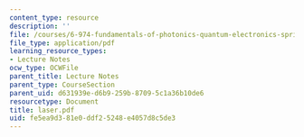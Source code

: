 ```yaml
---
content_type: resource
description: ''
file: /courses/6-974-fundamentals-of-photonics-quantum-electronics-spring-2006/fe5ea9d381e0ddf25248e4057d8c5de3_laser.pdf
file_type: application/pdf
learning_resource_types:
- Lecture Notes
ocw_type: OCWFile
parent_title: Lecture Notes
parent_type: CourseSection
parent_uid: d631939e-d6b9-259b-8709-5c1a36b10de6
resourcetype: Document
title: laser.pdf
uid: fe5ea9d3-81e0-ddf2-5248-e4057d8c5de3
---
```

